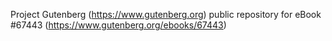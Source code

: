 Project Gutenberg (https://www.gutenberg.org) public repository for
eBook #67443 (https://www.gutenberg.org/ebooks/67443)
